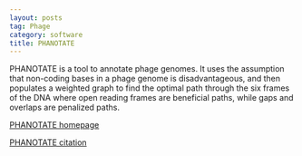 ```yaml
---
layout: posts
tag: Phage
category: software
title: PHANOTATE
---
```


PHANOTATE is a tool to annotate phage genomes.<!--more--> It uses the assumption that non-coding bases in a phage genome 
is disadvantageous, and then populates a weighted graph to find the optimal path through the six frames of the DNA where 
open reading frames are beneficial paths, while gaps and overlaps are penalized paths.

[PHANOTATE homepage](https://github.com/linsalrob/PHANOTATE)

[PHANOTATE citation](https://doi.org/10.1093/bioinformatics/btz265)

